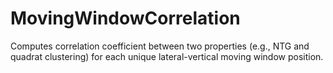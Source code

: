 # MovingWindowCorrelation
Computes correlation coefficient between two properties (e.g., NTG and quadrat clustering) for each unique lateral-vertical moving window position.
